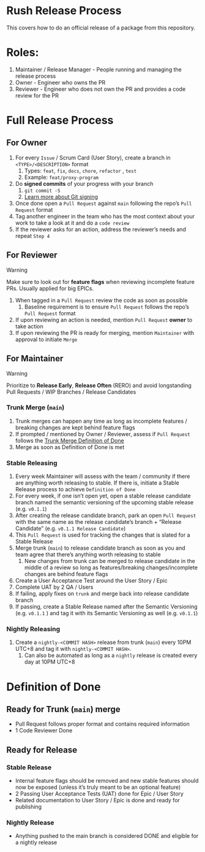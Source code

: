 # Rush Release Process

This covers how to do an official release of a package from this repository.

# Roles:

1. Maintainer / Release Manager - People running and managing the release process
2. Owner - Engineer who owns the PR
3. Reviewer - Engineer who does not own the PR and provides a code review for the PR

# Full Release Process

## For Owner

1. For every `Issue` / Scrum Card (User Story), create a branch in `<TYPE>/<DESCRIPTION>` format
    1. Types: `feat`, `fix`, `docs`, `chore`, `refactor` , `test` 
    2. Example: `feat/proxy-program` 
2. Do **signed commits** of your progress with your branch
    1. `git commit -S`
    2. [Learn more about Git signing](https://docs.github.com/en/authentication/managing-commit-signature-verification/signing-commits)
3. Once done open a `Pull Request` against `main` following the repo’s `Pull Request` format
4. Tag another engineer in the team who has the most context about your work to take a look at it and do a `code review` 
5. If the reviewer asks for an action, address the reviewer’s needs and repeat `Step 4`

## For Reviewer

> [!WARNING]
> Make sure to look out for **feature flags** when reviewing incomplete feature PRs. Usually applied for big EPICs.

1. When tagged in a `Pull Request` review the code as soon as possible
    1. Baseline requirement is to ensure `Pull Request` follows the repo’s `Pull Request` format
2. If upon reviewing an action is needed, mention `Pull Request` **owner** to take action
3. If upon reviewing the PR is ready for merging, mention `Maintainer` with approval to initiate `Merge` 

## For Maintainer

> [!WARNING]
> Prioritize to **Release Early**, **Release Often** (RERO) and avoid longstanding Pull Requests / WIP Branches / Release Candidates

### Trunk Merge (`main`)

1. Trunk merges can happen any time as long as incomplete features / breaking changes are kept behind feature flags
2. If prompted / mentioned by Owner / Reviewer, assess if `Pull Request` follows the [Trunk Merge Definition of Done](https://www.notion.so/Release-Plan-and-Management-1232d67d7b5f809aa257c4943d724281?pvs=21)
3. Merge as soon as Definition of Done is met

### Stable Releasing

1. Every week Maintainer will assess with the team / community if there are anything worth releasing to stable. If there is, initiate a Stable Release process to achieve `Definition of Done`
2. For every week, if one isn’t open yet, open a stable release candidate branch named the semantic versioning of the upcoming stable release (e.g. `v0.1.1`)
3. After creating the release candidate branch, park an open `Pull Request` with the same name as the release candidate’s branch + “Release Candidate” (e.g. `v0.1.1 Release Candidate`)
4. This `Pull Request` is used for tracking the changes that is slated for a Stable Release
5. Merge trunk (`main`) to release candidate branch as soon as you and team agree that there’s anything worth releasing to stable
    1. New changes from trunk can be merged to release candidate in the middle of a review so long as features/breaking changes/incomplete changes are behind feature flags
6. Create a User Acceptance Test around the User Story / Epic
7. Complete UAT by 2 QA / Users
8. If failing, apply fixes on `trunk` and merge back into release candidate branch
9. If passing, create a Stable Release named after the Semantic Versioning (e.g. `v0.1.1` ) and tag it with its Semantic Versioning as well (e.g. `v0.1.1`)

### Nightly Releasing

1. Create a `nightly-<COMMIT HASH>` release from trunk (`main`) every 10PM UTC+8 and tag it with `nightly-<COMMIT HASH>`.
    1. Can also be automated as long as a `nightly` release is created every day at 10PM UTC+8


# Definition of Done

## Ready for Trunk (`main`) merge

- Pull Request follows proper format and contains required information
- 1 Code Reviewer Done

## Ready for Release

### Stable Release

- Internal feature flags should be removed and new stable features should now be exposed (unless it’s truly meant to be an optional feature)
- 2 Passing User Acceptance Tests (UAT) done for Epic / User Story
- Related documentation to User Story / Epic is done and ready for publishing

### Nightly Release

- Anything pushed to the main branch is considered DONE and eligible for a nightly release
